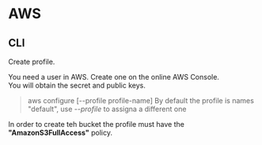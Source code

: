 # AWS

## CLI

Create profile.  

You need a user in AWS. Create one on the online  AWS Console.  
You will obtain the secret and public keys.  

> aws configure [--profile profile-name]
By default the profile is names "default", use _--profile_ to assigna a different one

In order to create teh bucket the profile must have the **"AmazonS3FullAccess"** policy.  
